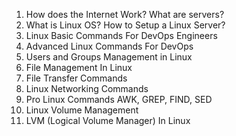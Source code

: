 1. How does the Internet Work? What are servers?
2. What is Linux OS? How to Setup a Linux Server?
3. Linux Basic Commands For DevOps Engineers
4. Advanced Linux Commands For DevOps
5. Users and Groups Management in Linux
6. File Management In Linux
7. File Transfer Commands
8. Linux Networking Commands
9. Pro Linux Commands AWK, GREP, FIND, SED
10. Linux Volume Management
11. LVM (Logical Volume Manager) In Linux